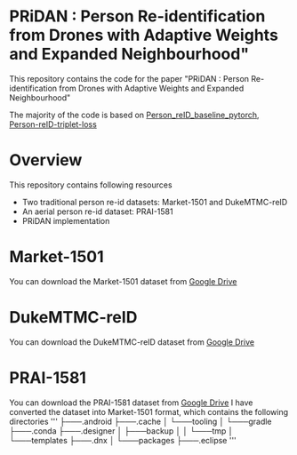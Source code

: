 # PRiDAN : Person Re-identification from Drones with Adaptive Weights and Expanded Neighbourhood"
This repository contains the code for the paper "PRiDAN : Person Re-identification from Drones with Adaptive Weights and Expanded Neighbourhood"

The majority of the code is based on [Person_reID_baseline_pytorch](https://github.com/layumi/Person_reID_baseline_pytorch), [Person-reID-triplet-loss](https://github.com/layumi/Person-reID-triplet-loss)

# Overview
This repository contains following resources
- Two traditional person re-id datasets: Market-1501 and DukeMTMC-reID
- An aerial person re-id dataset: PRAI-1581
- PRiDAN implementation

# Market-1501
You can download the Market-1501 dataset from [Google Drive](https://drive.google.com/file/d/1_KwUvfhI-6iqNj2ZUBDJYBEcWYK7gv0L/view?usp=sharing)

# DukeMTMC-reID
You can download the DukeMTMC-reID dataset from [Google Drive](https://drive.google.com/file/d/1_iqu_Q0GtKU7e3r1VjhpcbNfGffADxdU/view?usp=sharing)
# PRAI-1581
You can download the PRAI-1581 dataset from [Google Drive](https://drive.google.com/file/d/168UcmbW1twnq7F8BB_FtvPzCKiCLAMIp/view?usp=sharing)
I have converted the dataset into Market-1501 format, which contains the following directories
'''
├───.android
├───.cache
│   └───tooling
│       └───gradle
├───.conda
├───.designer
│   ├───backup
│   │   └───tmp
│   └───templates
├───.dnx
│   └───packages
├───.eclipse
'''
